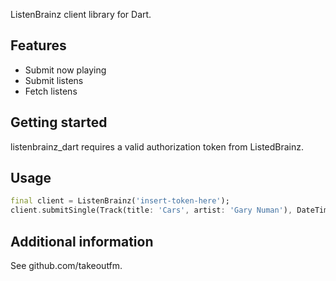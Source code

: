 ListenBrainz client library for Dart.

## Features

- Submit now playing
- Submit listens
- Fetch listens

## Getting started

listenbrainz_dart requires a valid authorization token from ListedBrainz.

## Usage

```dart
final client = ListenBrainz('insert-token-here');
client.submitSingle(Track(title: 'Cars', artist: 'Gary Numan'), DateTime.now());
```

## Additional information

See github.com/takeoutfm.

